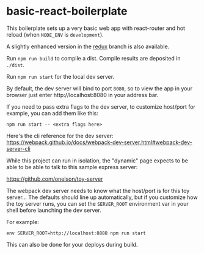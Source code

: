 # basic-react-boilerplate

This boilerplate sets up a very basic web app with react-router and hot reload
(when `NODE_ENV` is `development`).

A slightly enhanced version in the
[redux](https://github.com/onelson/basic-react-boilerplate/tree/redux)
branch is also available.

Run `npm run build` to compile a dist.
Compile results are deposited in `./dist`.

Run `npm run start` for the local dev server.

By default, the dev server will bind to port `8080`, so to view the app 
in your browser just enter http://localhost:8080 in your address bar.

If you need to pass extra flags to the dev server, to customize host/port for
example, you can add them like this:

`npm run start -- <extra flags here>`

Here's the cli reference for the dev server: 
https://webpack.github.io/docs/webpack-dev-server.html#webpack-dev-server-cli

While this project can run in isolation, the "dynamic" page expects to be able
to be able to talk to this sample express server: 

https://github.com/onelson/toy-server

The webpack dev server needs to know what the host/port is for this toy 
server... The defaults should line up automatically, but if you customize 
how the toy server runs, you can set  the `SERVER_ROOT` environment var in 
your shell before launching the dev server.

For example:

`env SERVER_ROOT=http://localhost:8888 npm run start`

This can also be done for your deploys during build.
